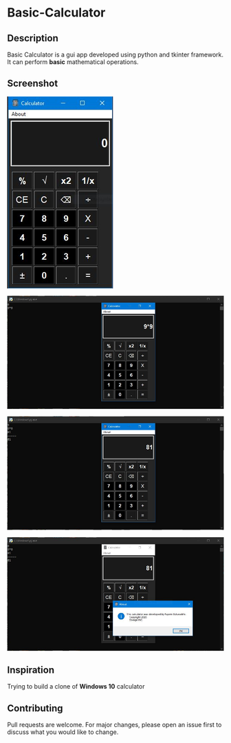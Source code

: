 # Basic-Calculator

## Description

Basic Calculator is a gui app developed using python and tkinter framework. It can perform **basic** mathematical operations.

## Screenshot

![Calculator image](images/calc1.JPG "The Calculator on opening")

![Calculator image](/images/calc2.JPG "The Calculator performing operation")

![Calculator image](/images/calc3.JPG "The Calculator displaying result of operation")

![Calculator image](/images/calc4.JPG "The Calculator's about")

## Inspiration
Trying to build a clone of **Windows 10** calculator

## Contributing

Pull requests are welcome. For major changes, please open an issue first to discuss what you would like to change.

